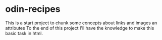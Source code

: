 # odin-recipes
This is a start project to chunk some concepts about links and images <tag> an attributes 
To the end of this project I'll have the knowledge to make this basic task in html.
